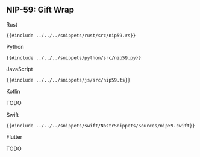 ## NIP-59: Gift Wrap

<custom-tabs category="lang">

<div slot="title">Rust</div>
<section>

```rust,ignore
{{#include ../../../snippets/rust/src/nip59.rs}}
```

</section>

<div slot="title">Python</div>
<section>

```python,ignore
{{#include ../../../snippets/python/src/nip59.py}}
```

</section>

<div slot="title">JavaScript</div>
<section>

```typescript,ignore
{{#include ../../../snippets/js/src/nip59.ts}}
```

</section>

<div slot="title">Kotlin</div>
<section>

TODO

</section>

<div slot="title">Swift</div>
<section>

```swift,ignore
{{#include ../../../snippets/swift/NostrSnippets/Sources/nip59.swift}}
```

</section>

<div slot="title">Flutter</div>
<section>

TODO

</section>
</custom-tabs>
